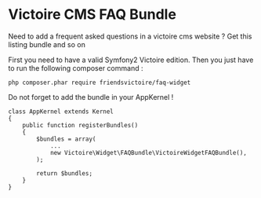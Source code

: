 Victoire CMS FAQ Bundle
============

Need to add a frequent asked questions in a victoire cms website ?
Get this listing bundle and so on

First you need to have a valid Symfony2 Victoire edition.
Then you just have to run the following composer command :

    php composer.phar require friendsvictoire/faq-widget

Do not forget to add the bundle in your AppKernel !

    class AppKernel extends Kernel
    {
        public function registerBundles()
        {
            $bundles = array(
                ...
                new Victoire\Widget\FAQBundle\VictoireWidgetFAQBundle(),
            );

            return $bundles;
        }
    }
